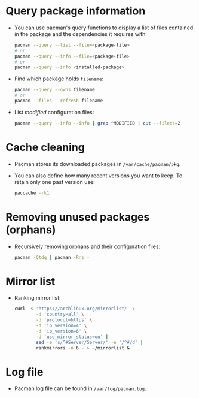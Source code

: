 # Query package information

- You can use pacman's query functions to display a list of files contained in
  the package and the dependencies it requires with:

  ```bash
  pacman --query --list --file=<package-file>
  # or
  pacman --query --info --file=<package-file>
  # or
  pacman --query --info <installed-package>
  ```

- Find which package holds `filename`:

  ```bash
  pacman --query --owns filename
  # or
  pacman --files --refresh filename
  `````

- List *modified* configuration files:

  ```bash
  pacman --query --info --info | grep ^MODIFIED | cut --fileds=2
  `````

# Cache cleaning

- Pacman stores its downloaded packages in `/var/cache/pacman/pkg`.

- You can also define how many recent versions you want to keep. To retain only
  one past version use:

  ```bash
  paccache -rk1
  ```

# Removing unused packages (orphans)

- Recursively removing orphans and their configuration files:

    ```bash
    pacman -Qtdq | pacman -Rns -
    ```

# Mirror list

- Ranking mirror list:

  ```bash
  curl -s 'https://archlinux.org/mirrorlist/' \
          -d 'country=all' \
          -d 'protocol=https' \
          -d 'ip_version=4' \
          -d 'ip_version=6' \
          -d 'use_mirror_status=on' |
          sed -e 's/^#Server/Server/' -e '/^#/d' |
          rankmirrors -n 6 - > ~/mirrorlist &
  ```

# Log file

- Pacman log file can be found in `/var/log/pacman.log`.

